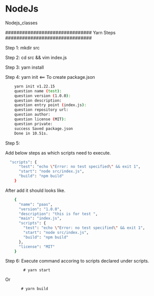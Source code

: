 # NodeJs
Nodejs_classes


############################### Yarn Steps ############################### 

Step 1: mkdir src 

Step 2: cd src && vim index.js

Step 3: yarn install

Step 4: yarn init <== To create package.json

```sh
	yarn init v1.22.15
	question name (test): 
	question version (1.0.0): 
	question description: 
	question entry point (index.js): 
	question repository url: 
	question author: 
	question license (MIT): 
	question private: 
	success Saved package.json
	Done in 10.51s.
```
Step 5:

Add below steps as which scripts need to execute. 
  
```sh
  "scripts": {
      "test": "echo \"Error: no test specified\" && exit 1",
      "start": "node src/index.js",
      "build": "npm build"
    }
 ```
  
After add it should looks like.

```sh
	{
	  "name": "paas",
	  "version": "1.0.0",
	  "description": "this is for test ",
	  "main": "index.js",
	  "scripts": {
	    "test": "echo \"Error: no test specified\" && exit 1",
	    "start": "node src/index.js",
	    "build": "npm build"
	  },
	  "license": "MIT"
	}
```
	
Step 6: Execute command accoring to scripts declared under scripts. 
```     
        # yarn start
```
Or
```
       # yarn build
```
